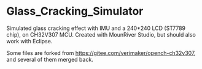 # Glass_Cracking_Simulator
Simulated glass cracking effect with IMU and a 240*240 LCD (ST7789 chip), on CH32V307 MCU.
Created with MounRiver Studio, but should also work with Eclipse.

Some files are forked from https://gitee.com/verimaker/opench-ch32v307, and several of them merged back.
